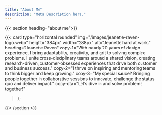 ```yaml
---
title: "About Me"
description: "Meta Description here."
---
```


{{< section heading="about me">}}

  {{< card
    type="horizontal rounded"
    img="/images/jeanette-raven-logo.webp"
    height="384px"
    width="288px"
    alt="Jeanette hard at work."
    heading="Jeanette Raven"
    copy-1="With nearly 20 years of design experience, I bring adaptability, creativity, and grit to solving complex problems. I unite cross-disciplinary teams around a shared vision, creating research-driven, customer-obsessed experiences that drive both customer and business success."
    copy-2="I thrive on inspiring and mentoring teams to think bigger and keep growing."
    copy-3="My special sauce? Bringing people together in collaborative sessions to innovate, challenge the status quo and deliver impact."
    copy-cta="Let’s dive in and solve problems together!"
  >}}

{{< /section >}}